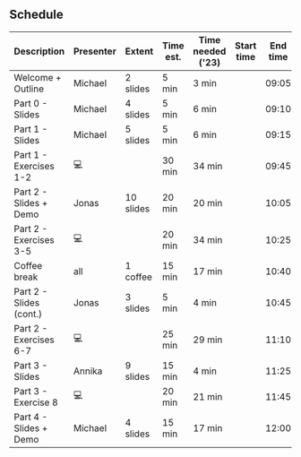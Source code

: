 ## Schedule

| Description               | Presenter | Extent    | Time est. | Time needed ('23) | Start time | End time |
| ------------------------- | --------- | --------- | --------- | ----------------- | ---------- | -------- |
| Welcome + Outline         | Michael   | 2 slides  | 5 min     |      3 min        |            | 09:05    |
| Part 0 - Slides           | Michael   | 4 slides  | 5 min     |      6 min        |            | 09:10    |
| Part 1 - Slides           | Michael   | 5 slides  | 5 min     |      6 min        |            | 09:15    |
| Part 1 - Exercises 1-2    | 💻        |           | 30 min    |     34 min        |            | 09:45    |
| Part 2 - Slides + Demo    | Jonas     | 10 slides | 20 min    |     20 min        |            | 10:05    |
| Part 2 - Exercises 3-5    | 💻        |           | 20 min    |     34 min        |            | 10:25    |
| Coffee break              | all       | 1 coffee  | 15 min    |     17 min        |            | 10:40    |
| Part 2 - Slides (cont.)   | Jonas     | 3 slides  | 5 min     |      4 min        |            | 10:45    |
| Part 2 - Exercises 6-7    | 💻       |           | 25 min    |      29 min        |            | 11:10    |
| Part 3 - Slides           | Annika    | 9 slides  | 15 min    |      4 min        |            | 11:25    |
| Part 3 - Exercise 8       | 💻       |           | 20 min    |      21 min        |            | 11:45    |
| Part 4 - Slides + Demo    | Michael   | 4 slides  | 15 min    |     17 min        |            | 12:00    |
